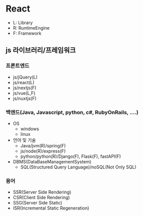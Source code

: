 # React
  - L: Library
  - R: RuntimeEngine
  - F: Framework
## js 라이브러리/프레임워크
### 프론트엔드
  - js/jQuery(L)
  - js/react(L)
  - js/nextjs(F)
  - js/vue(L,F)
  - js/nuxtjs(F)
### 백엔드(Java, Javascript, python, c#, RubyOnRails, ....)
  - OS
    - windows
    - linux
  - 언어 및 기술
    - Java/jvm(R)/spring(F)
    - js/node(R)/express(F)
    - python/python(R)/Django(F), Flask(F), fastAPI(F)
  - DBMS(DataBaseManagementSystem)
    - SQL(Structured Query Language)/noSQL(Not Only SQL)
### 용어
  - SSR(Server Side Rendering)
  - CSR(Client Side Rendering)
  - SSG(Server Side Static)
  - ISR(Incremental Static Regeneration) 